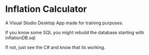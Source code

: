 # Inflation Calculator

A Visual Studio Desktop App made for training purposes.

If you know some SQL you might rebuild the database starting with inflationDB.sql

If not, just see the C# and know that its working.
